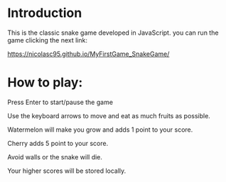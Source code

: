 # Introduction
This is the classic snake game developed in JavaScript. you can run the game clicking the next link:

 https://nicolasc95.github.io/MyFirstGame_SnakeGame/

# How to play:

Press Enter to start/pause the game

Use the keyboard arrows to move and eat as much fruits as possible.

Watermelon will make you grow  and adds 1 point to your score.

Cherry adds 5 point to your score.

Avoid walls or the snake will die.

Your higher scores will be stored locally.
